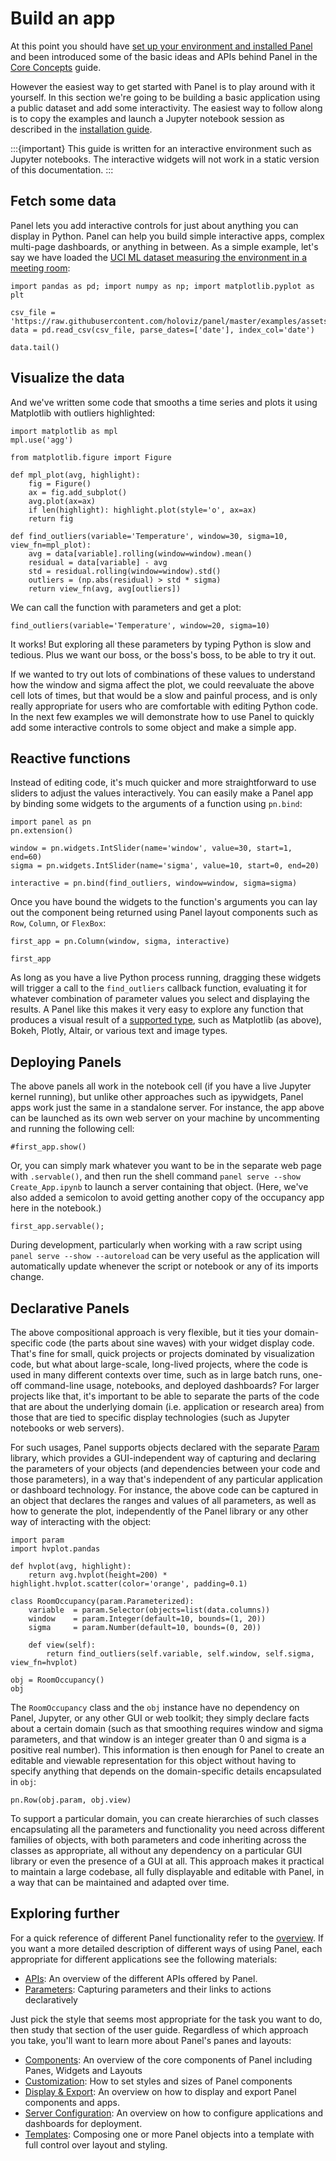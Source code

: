 # Build an app

At this point you should have [set up your environment and installed Panel](installation.md) and been introduced some of the basic ideas and APIs behind Panel in the [Core Concepts](core_concepts.md) guide.

However the easiest way to get started with Panel is to play around with it yourself. In this section we're going to be building a basic application using a public dataset and add some interactivity. The easiest way to follow along is to copy the examples and launch a Jupyter notebook session as described in the [installation guide](installation.md).

:::{important}
This guide is written for an interactive environment such as Jupyter notebooks. The interactive widgets will not work in a static version of this documentation.
:::

## Fetch some data

Panel lets you add interactive controls for just about anything you can display in Python. Panel can help you build simple interactive apps, complex multi-page dashboards, or anything in between. As a simple example, let's say we have loaded the [UCI ML dataset measuring the environment in a meeting room](http://archive.ics.uci.edu/ml/datasets/Occupancy+Detection+):


```{pyodide}
import pandas as pd; import numpy as np; import matplotlib.pyplot as plt

csv_file = 'https://raw.githubusercontent.com/holoviz/panel/master/examples/assets/occupancy.csv'
data = pd.read_csv(csv_file, parse_dates=['date'], index_col='date')

data.tail()
```

## Visualize the data

And we've written some code that smooths a time series and plots it using Matplotlib with outliers highlighted:


```{pyodide}
import matplotlib as mpl
mpl.use('agg')

from matplotlib.figure import Figure

def mpl_plot(avg, highlight):
    fig = Figure()
    ax = fig.add_subplot()
    avg.plot(ax=ax)
    if len(highlight): highlight.plot(style='o', ax=ax)
    return fig

def find_outliers(variable='Temperature', window=30, sigma=10, view_fn=mpl_plot):
    avg = data[variable].rolling(window=window).mean()
    residual = data[variable] - avg
    std = residual.rolling(window=window).std()
    outliers = (np.abs(residual) > std * sigma)
    return view_fn(avg, avg[outliers])
```

We can call the function with parameters and get a plot:


```{pyodide}
find_outliers(variable='Temperature', window=20, sigma=10)
```

It works! But exploring all these parameters by typing Python is slow and tedious. Plus we want our boss, or the boss's boss, to be able to try it out.

If we wanted to try out lots of combinations of these values to understand how the window and sigma affect the plot, we could reevaluate the above cell lots of times, but that would be a slow and painful process, and is only really appropriate for users who are comfortable with editing Python code. In the next few examples we will demonstrate how to use Panel to quickly add some interactive controls to some object and make a simple app.

## Reactive functions

Instead of editing code, it's much quicker and more straightforward to use sliders to adjust the values interactively. You can easily make a Panel app by binding some widgets to the arguments of a function using `pn.bind`:


```{pyodide}
import panel as pn
pn.extension()

window = pn.widgets.IntSlider(name='window', value=30, start=1, end=60)
sigma = pn.widgets.IntSlider(name='sigma', value=10, start=0, end=20)

interactive = pn.bind(find_outliers, window=window, sigma=sigma)
```

Once you have bound the widgets to the function's arguments you can lay out the component being returned using Panel layout components such as `Row`, `Column`, or `FlexBox`:


```{pyodide}
first_app = pn.Column(window, sigma, interactive)

first_app
```

As long as you have a live Python process running, dragging these widgets will trigger a call to the `find_outliers` callback function, evaluating it for whatever combination of parameter values you select and displaying the results. A Panel like this makes it very easy to explore any function that produces a visual result of a [supported type](https://github.com/pyviz/panel/issues/2), such as Matplotlib (as above), Bokeh, Plotly, Altair, or various text and image types.

## Deploying Panels

The above panels all work in the notebook cell (if you have a live Jupyter kernel running), but unlike other approaches such as ipywidgets, Panel apps work just the same in a standalone server. For instance, the app above can be launched as its own web server on your machine by uncommenting and running the following cell:


```{pyodide}
#first_app.show()
```

Or, you can simply mark whatever you want to be in the separate web page with `.servable()`, and then run the shell command `panel serve --show Create_App.ipynb` to launch a server containing that object. (Here, we've also added a semicolon to avoid getting another copy of the occupancy app here in the notebook.)


```{pyodide}
first_app.servable();
```

During development, particularly when working with a raw script using `panel serve --show --autoreload` can be very useful as the application will automatically update whenever the script or notebook or any of its imports change.

## Declarative Panels

The above compositional approach is very flexible, but it ties your domain-specific code (the parts about sine waves) with your widget display code. That's fine for small, quick projects or projects dominated by visualization code, but what about large-scale, long-lived projects, where the code is used in many different contexts over time, such as in large batch runs, one-off command-line usage, notebooks, and deployed dashboards?  For larger projects like that, it's important to be able to separate the parts of the code that are about the underlying domain (i.e. application or research area) from those that are tied to specific display technologies (such as Jupyter notebooks or web servers).

For such usages, Panel supports objects declared with the separate [Param](http://param.pyviz.org) library, which provides a GUI-independent way of capturing and declaring the parameters of your objects (and dependencies between your code and those parameters), in a way that's independent of any particular application or dashboard technology. For instance, the above code can be captured in an object that declares the ranges and values of all parameters, as well as how to generate the plot, independently of the Panel library or any other way of interacting with the object:


```{pyodide}
import param
import hvplot.pandas

def hvplot(avg, highlight):
    return avg.hvplot(height=200) * highlight.hvplot.scatter(color='orange', padding=0.1)

class RoomOccupancy(param.Parameterized):
    variable  = param.Selector(objects=list(data.columns))
    window    = param.Integer(default=10, bounds=(1, 20))
    sigma     = param.Number(default=10, bounds=(0, 20))

    def view(self):
        return find_outliers(self.variable, self.window, self.sigma, view_fn=hvplot)

obj = RoomOccupancy()
obj
```

The `RoomOccupancy` class and the `obj` instance have no dependency on Panel, Jupyter, or any other GUI or web toolkit; they simply declare facts about a certain domain (such as that smoothing requires window and sigma parameters, and that window is an integer greater than 0 and sigma is a positive real number).  This information is then enough for Panel to create an editable and viewable representation for this object without having to specify anything that depends on the domain-specific details encapsulated in `obj`:


```{pyodide}
pn.Row(obj.param, obj.view)
```

To support a particular domain, you can create hierarchies of such classes encapsulating all the parameters and functionality you need across different families of objects, with both parameters and code inheriting across the classes as appropriate, all without any dependency on a particular GUI library or even the presence of a GUI at all.  This approach makes it practical to maintain a large codebase, all fully displayable and editable with Panel, in a way that can be maintained and adapted over time.

## Exploring further

For a quick reference of different Panel functionality refer to the [overview](../user_guide/Overview.md). If you want a more detailed description of different ways of using Panel, each appropriate for different applications see the following materials:

- [APIs](../user_guide/APIs.rst): An overview of the different APIs offered by Panel.
- [Parameters](../user_guide/Param.rst): Capturing parameters and their links to actions declaratively

Just pick the style that seems most appropriate for the task you want to do, then study that section of the user guide. Regardless of which approach you take, you'll want to learn more about Panel's panes and layouts:

- [Components](../user_guide/Components.rst): An overview of the core components of Panel including Panes, Widgets and Layouts
- [Customization](../user_guide/Customization.rst): How to set styles and sizes of Panel components
- [Display & Export](../user_guide/Display_and_Export.rst): An overview on how to display and export Panel components and apps.
- [Server Configuration](../user_guide/Server_Configuration.md): An overview on how to configure applications and dashboards for deployment.
- [Templates](../user_guide/Templates.rst): Composing one or more Panel objects into a template with full control over layout and styling.
